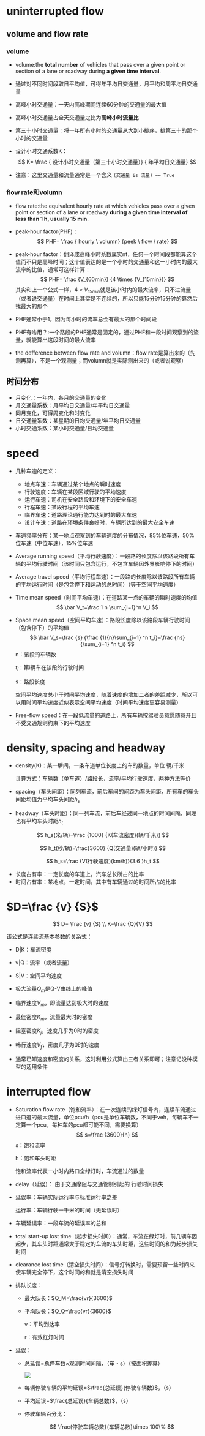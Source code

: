 # uninterrupted flow

## volume and flow rate 

### volume

* volume:the **total number** of vehicles that pass over a
given point or section of a lane or roadway during **a given
time interval**.

* 通过对不同时间段取日平均值，可得年平均日交通量，月平均和周平均日交通量

* 高峰小时交通量：一天内高峰期间连续60分钟的交通量的最大值

* 高峰小时交通量占全天交通量之比为**高峰小时流量比**

* 第三十小时交通量：将一年所有小时的交通量从大到小排序，排第三十的那个小时的交通量

* 设计小时交通系数K：
    $$
    K=  \frac { 设计小时交通量（第三十小时交通量）} { 年平均日交通量}
    $$
    
* 注意：这里交通量和流量通常是一个含义 `(交通量 is 流量) == True`

### flow rate和volumn

* flow rate:the equivalent hourly rate at which vehicles pass over a given point or section of a lane or roadway **during a given time interval of less than 1 h, usually 15 min**.

* peak-hour factor(PHF)：
    $$
    PHF= \frac { hourly \   volumn} {peek \ flow \ rate}
    $$
    
* peak-hour factor：翻译成高峰小时系数属实nt，任何一个时间段都能算这个值而不只是高峰时间；这个值表达的是一个小时的交通量和这一小时内的最大流率的比值，通常可这样计算：
    $$
    PHF= \frac {V_{60min}} {4 \times {V_{15min}}}
    $$
    其实和上一个公式一样，$4 \times {V_{15min}}$就是该小时内的最大流率，只不过流量（或者说交通量）在时间上其实是不连续的，所以只能15分钟15分钟的算然后找最大的那个

* PHF通常小于1，因为每小时的流率总会有最大的那个时间段

* PHF有啥用？:一个路段的PHF通常是固定的，通过PHF和一段时间观察到的流量，就能算出这段时间的最大流率

* the defference between flow rate and volumn：flow rate是算出来的（先测再算），不是一个观测量；而volumn就是实际测出来的（或者说观察）

## 时间分布

* 月变化：一年内，各月的交通量的变化
* 月交通量系数：月平均日交通量/年平均日交通量
* 同月变化，可得周变化和时变化
* 日交通量系数：某星期的日均交通量/年平均日交通量
* 小时交通系数：某小时交通量/日均交通量



# speed

* 几种车速的定义：
    * 地点车速：车辆通过某个地点的瞬时速度
    * 行驶速度：车辆在某段区域行驶的平均速度
    * 运行车速：司机在安全路段和环境下的安全车速
    * 行程车速：某段行程的平均车速
    * 临界车速：道路理论通行能力达到时的最大车速
    * 设计车速：道路在环境条件良好时，车辆所达到的最大安全车速
* 车速频率分布：某一地点观察到的车辆速度的分布情况，85%位车速，50%位车速（中位车速），15%位车速

* Average running speed（平均行驶速度）：一段路的长度除以该路段所有车辆的平均行驶时间（该时间只包含运行，不包含车辆因外界影响停下的时间）
* Average travel speed（平均行程车速）：一段路的长度除以该路段所有车辆的平均运行时间（是包含停下和运动的总时间）（等于空间平均速度）

* Time mean speed（时间平均车速）：在道路某一点的车辆的瞬时速度的均值
    $$
    \bar V_t=\frac 1 n \sum_{i=1}^n V_i
    $$
    
* Space mean speed（空间平均车速）：路段长度除以该路段车辆行驶时间（包含停下）的平均值
    $$
    \bar V_s=\frac {s} {\frac {1}{n}\sum_{i=1} ^n t_i}=\frac {ns} {\sum_{i=1} ^n t_i}
    $$
    n：该段的车辆数

    $t_i$：第i辆车在该段的行驶时间

    s：路段长度
    
    空间平均速度总小于时间平均速度，随着速度的增加二者的差距减少，所以可以用时间平均速度近似表示空间平均速度（时间平均速度更容易测量）
    
* Free-flow speed：在一段低流量的道路上，所有车辆按驾驶员意愿随意开且不受交通规则约束下的平均速度

# density, spacing and headway

* density(K)：某一瞬间，一条车道单位长度上的车的数量，单位 辆/千米 

    计算方式：车辆数（单车道）/路段长，流率/平均行驶速度，两种方法等价

* spacing（车头间距）：同列车流，前后车间的间距为车头间距，所有车的车头间距均值为平均车头间距$h_s$

* headway（车头时距）：同一列车流，前后车经过同一地点的时间间隔，同理也有平均车头时距$h_t$

$$
h_s(米/辆)=\frac {1000} {K(车流密度)(辆/千米)}
$$

$$
h_t(秒/辆)=\frac{3600} {Q(交通量)(辆/小时)}
$$

$$
h_s=\frac {V(行驶速度)(km/h)}{3.6 }h_t
$$

* 长度占有率：一定长度的车道上，汽车总长所占的比率
* 时间占有率：某地点，一定时间，其中有车辆通过的时间所占的比率

# $D=\frac {v} {S}$

$$
D= \frac {v} {S} \\
K=\frac {Q}{V}
$$

该公式是连续流基本参数的关系式：

* D|K：车流密度
* v|Q：流率（或者流量）
* S|V：空间平均速度



* 极大流量$Q_m$是Q-V曲线上的峰值
* 临界速度$V_m$，即流量达到极大时的速度
* 最佳密度$K_m$，流量最大时的密度
* 阻塞密度$K_j$，速度几乎为0时的密度
* 畅行速度$V_f$，密度几乎为0时的速度
* 通常已知速度和密度的关系，这时利用公式算出三者关系即可；注意记没种模型的适用条件

# interrupted flow

* Saturation flow rate（饱和流率）：在一次连续的绿灯信号内，连续车流通过进口道的最大流量，单位pcu/h（pcu是单位车辆数，不同于veh，每辆车不一定算一个pcu，每种车的pcu都可能不同，需要换算）
    $$
    s=\frac {3600}{h}
    $$
    s：饱和流率

    h：饱和车头时距

    饱和流率代表一小时内路口全绿灯时，车流通过的数量

* delay（延误）： 由于交通摩阻与交通管制引起的
    行驶时间损失

* 延误率：车辆实际运行率与标准运行率之差

    运行率：车辆行驶一千米的时间（无延误时）

* 车辆延误率：一段车流的延误率的总和

* total start-up lost time（起步损失时间）：通常，车流在绿灯时，前几辆车因起步，其车头时距通常大于稳定的车流的车头时距，这些时间的和为起步损失时间

* clearance lost time（清空损失时间）：信号灯转换时，需要预留一些时间来使车辆完全停下，这个时间的和就是清空损失时间

*  排队长度：

    * 最大队长：$Q_M=\frac{vr}{3600}$

    * 平均队长：$Q_Q=\frac{vr}{3600}$

        v：平均到达率

        r：有效红灯时间

* 延误：

    * 总延误=总停车数×观测时间间隔，（车・s）（按面积差算）

        ![](./images/031.png)

    * 每辆停驶车辆的平均延误=$\frac{总延误}{停驶车辆数}$，（s）

    * 平均延误=$\frac{总延误}{车辆总数}$，（s）

    * 停驶车辆百分比：

        $$
        \frac{停驶车辆总数}{车辆总数}\times 100\%
        $$

    
    
